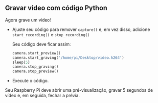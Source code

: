 ## Gravar vídeo com código Python

Agora grave um vídeo!

- Ajuste seu código para remover `capture()` e, em vez disso, adicione `start_recording()` e `stop_recording()`

    Seu código deve ficar assim:

    ```python
    camera.start_preview()
    camera.start_graving('/home/pi/Desktop/video.h264')
    sleep(5)
    camera.stop_graving()
    camera.stop_preview()
    ```

- Execute o código.

Seu Raspberry Pi deve abrir uma pré-visualização, gravar 5 segundos de vídeo e, em seguida, fechar a prévia.

